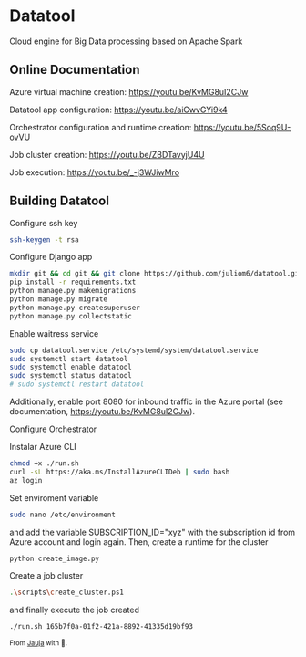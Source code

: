 # Datatool
Cloud engine for Big Data processing based on Apache Spark

## Online Documentation

Azure virtual machine creation:
https://youtu.be/KvMG8uI2CJw

Datatool app configuration:
https://youtu.be/aiCwvGYi9k4

Orchestrator configuration and runtime creation:
https://youtu.be/5Soq9U-ovVU

Job cluster creation:
https://youtu.be/ZBDTavyjU4U

Job execution:
https://youtu.be/_-j3WJiwMro

## Building Datatool

Configure ssh key

```bash
ssh-keygen -t rsa
```

Configure Django app

```bash
mkdir git && cd git && git clone https://github.com/juliom6/datatool.git && cd datatool && sudo apt update && sudo apt install python3-pip -y && sudo apt install python3-venv -y && python3 -m venv .venv && source .venv/bin/activate
pip install -r requirements.txt
python manage.py makemigrations
python manage.py migrate
python manage.py createsuperuser
python manage.py collectstatic
```

Enable waitress service

```bash
sudo cp datatool.service /etc/systemd/system/datatool.service
sudo systemctl start datatool
sudo systemctl enable datatool
sudo systemctl status datatool
# sudo systemctl restart datatool
```
Additionally, enable port 8080 for inbound traffic in the Azure portal (see documentation, https://youtu.be/KvMG8uI2CJw).

Configure Orchestrator

Instalar Azure CLI

```bash
chmod +x ./run.sh
curl -sL https://aka.ms/InstallAzureCLIDeb | sudo bash
az login
```

Set enviroment variable
```bash
sudo nano /etc/environment
```
and add the variable SUBSCRIPTION_ID="xyz" with the subscription id from Azure account and login again. Then, create a runtime for the cluster
```bash
python create_image.py
```

Create a job cluster
```bash
.\scripts\create_cluster.ps1
```


and finally execute the job created
```bash
./run.sh 165b7f0a-01f2-421a-8892-41335d19bf93
```

<sub>From <a href="https://en.wikipedia.org/wiki/Jauja" >Jauja</a> with 💙.</sub>